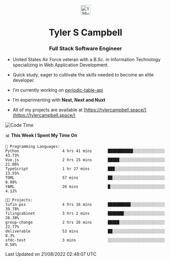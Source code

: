 <p align="center">
<a href="https://www.linkedin.com/in/t36campbell" target="blank"><img align="center" src="https://ik.imagekit.io/t36campbell/Portfolio/linkedin.png.original_m8bbGgPh6.png" alt="t36campbell" height="30" width="30" /></a>
</p>
<h1 align="center">Tyler S Campbell</h1>
<h3 align="center">Full Stack Software Engineer</h3>

* United States Air Force veteran with a B.Sc. in Information Technology specializing in Web Application Development. 

* Quick study, eager to cultivate the skills needed to become an elite developer.

* I’m currently working on [periodic-table-api](https://github.com/t36campbell/periodic-table-api)

* I’m experimenting with **Nest, Next and Nuxt**

* All of my projects are available at [https://tylercampbell.space/](https://tylercampbell.space/)

<!--START_SECTION:waka-->
![Code Time](http://img.shields.io/badge/Code%20Time-1%2C745%20hrs%2028%20mins-blue)

📊 **This Week I Spent My Time On** 

```text
💬 Programming Languages: 
Python                   4 hrs 41 mins       ███████████░░░░░░░░░░░░░░   43.73% 
Vue.js                   2 hrs 15 mins       █████░░░░░░░░░░░░░░░░░░░░   21.06% 
TypeScript               1 hr 27 mins        ███░░░░░░░░░░░░░░░░░░░░░░   13.55% 
TOML                     57 mins             ██░░░░░░░░░░░░░░░░░░░░░░░   8.98% 
YAML                     26 mins             █░░░░░░░░░░░░░░░░░░░░░░░░   4.12%

🐱‍💻 Projects: 
tufin-pss                4 hrs 16 mins       ██████████░░░░░░░░░░░░░░░   39.78% 
filingcabinet            3 hrs 2 mins        ███████░░░░░░░░░░░░░░░░░░   28.38% 
group-change             2 hrs 26 mins       █████░░░░░░░░░░░░░░░░░░░░   22.77% 
deliverable              53 mins             ██░░░░░░░░░░░░░░░░░░░░░░░   8.3% 
sfdc-test                3 mins              ░░░░░░░░░░░░░░░░░░░░░░░░░   0.58%

```


 Last Updated on 21/08/2022 02:48:07 UTC
<!--END_SECTION:waka-->
